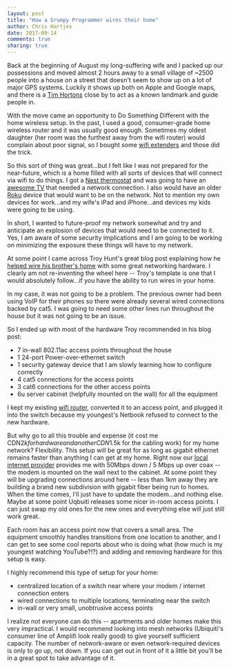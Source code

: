 ```yaml
---
layout: post
title: "How a Grumpy Programmer wires their home"
author: Chris Hartjes
date: 2017-09-14
comments: true
sharing: true
---
```

Back at the beginning of August my long-suffering wife and I packed
up our possessions and moved almost 2 hours away to a small village
of ~2500 people into a house on a street that doesn't seem to show
up on a lot of major GPS systems. Luckily it shows up both on Apple
and Google maps, and there is a [Tim Hortons](https://en.wikipedia.org/wiki/Tim_Hortons)
close by to act as a known landmark and guide people in.

With the move came an opportunity to Do Something Different with the
home wireless setup. In the past, I used a good, consumer-grade home
wireless router and it was usually good enough. Sometimes my oldest
daughter (her room was the furthest away from the wifi router) would
complain about poor signal, so I bought some [wifi extenders](http://www.tp-link.com/us/home-networking/network-extenders/range-extenders)
and those did the trick.

So this sort of thing was great...but I felt like I was not prepared
for the near-future, which is a home filled with all sorts of devices
that will connect via wifi to do things. I got a [Nest thermostat](https://nest.com/thermostats/nest-learning-thermostat/overview/) and was going to have an [awesome TV](https://www.amazon.com/dp/B06Y6FSV5Q/?tag=thewire06-20&linkCode=xm2&ascsubtag=AgEAAAAAAAAAAMEe) that needed a network connection. I also would have an older [Roku](https://www.roku.com)
device that would want to be on the network. Not to mention my own
devices for work...and my wife's iPad and iPhone...and devices my
kids were going to be using.

In short, I wanted to future-proof my network somewhat and try and
anticipate an explosion of devices that would need to be connected
to it. Yes, I am aware of some security implications and I am going
to be working on minimizing the exposure these things will have to
my network.

At some point I came across Troy Hunt's great blog post explaining
how he [helped wire his brother's home](https://www.troyhunt.com/wiring-a-home-network-from-the-ground-up-with-ubiquiti/)
with some great networking hardware. I clearly am not re-inventing
the wheel here -- Troy's template is one that I would absolutely
follow...if you have the ability to run wires in your home.

In my case, it was not going to be a problem. The previous owner had
been using VoIP for their phones so there were already several wired
connections backed by cat5. I was going to need some other lines run
throughout the house but it was not going to be an issue.

So I ended up with most of the hardware Troy recommended in his blog
post:

* 7 in-wall 802.11ac access points throughout the house
* 1 24-port Power-over-ethernet switch 
* 1 security gateway device that I am slowly learning how to configure correctly
* 4 cat5 connections for the access points
* 3 cat6 connections for the other access points
* 6u server cabinet (helpfully mounted on the wall) for all the equipment

I kept my existing [wifi router](https://www.netgear.com/home/products/networking/wifi-routers/R6400.aspx),
converted it to an access point, and plugged
it into the switch because my youngest's Netbook refused to connect to the new hardware.

But why go to all this trouble and expense (it cost me CDN$2k for hardware and another CDN$1.5k for the cabling work) for
my home network? Flexibility. This setup will be great for as long as gigabit
ethernet remains faster than anything I can get at my home. Right now our
[local internet provider](http://quadro.net) provides me with 50Mbps down / 5 Mbps
up over coax -- the modem is mounted on the wall next to the cabinet.
At some point they will be upgrading connections around here -- less than 1km 
away they are building a brand new subdivision with gigabit fiber being run to
homes. When the time comes, I'll just have to update the modem...and nothing
else. Maybe at some point Uqbuiti releases some nicer in-room access points.
I can just swap my old ones for the new ones and everything else will just still
work great.

Each room has an access point now that covers a small area. The equipment smoothly
handles transitions from one location to another, and I can get to see some
cool reports about who is doing what (how much is my youngest watching YouTube?!?)
and adding and removing hardware for this setup is easy.

I highly recommend this type of setup for your home:

* centralized location of a switch near where your modem / internet connection enters
* wired connections to multiple locations, terminating near the switch
* in-wall or very small, unobtrusive access points

I realize not everyone can do this -- apartments and older homes make this very
impractical. I would recommend looking into mesh networks (Ubiquiti's consumer
line of Amplifi look really good) to give yourself sufficient capacity. The
number of network-aware or even network-required devices is only to go up, not down. If you can get out in
front of it a little bit you'll be in a great spot to take advantage of it.

